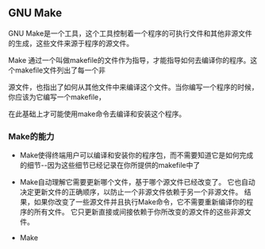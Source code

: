 ## GNU Make

GNU Make是一个工具，这个工具控制着一个程序的可执行文件和其他非源文件的生成，这些文件来源于程序的源文件。

Make 通过一个叫做makefile的文件作为指导，才能指导如何去编译你的程序。这个makefile文件列出了每一个非

源文件，也指出了如何从其他文件中来编译这个文件。当你编写一个程序的时候，你应该为它编写一个makefile，

在此基础上才可能使用make命令去编译和安装这个程序。

### Make的能力

- Make使得终端用户可以编译和安装你的程序包，而不需要知道它是如何完成的细节--因为这些细节已经记录在你所提供的makefile中了

- Make自动理解它需要更新哪个文件，基于哪个源文件已经改变了。
  它也自动决定更新文件的正确顺序，以防止一个非源文件依赖于另一个非源文件。
  结果，如果你改变了一些源文件并且执行Make命令，它不需要重新编译你的程序的所有文件。
  它只更新直接或间接依赖于你所改变的源文件的这些非源文件。

- Make
